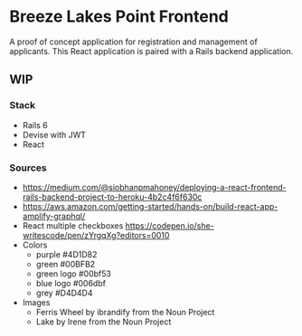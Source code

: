 # Breeze Lakes Point Frontend

A proof of concept application for registration and management of applicants. This React application is paired with a Rails backend application.

## WIP
### Stack

- Rails 6
- Devise with JWT
- React

### Sources

- <https://medium.com/@siobhanpmahoney/deploying-a-react-frontend-rails-backend-project-to-heroku-4b2c4f6f630c>
- <https://aws.amazon.com/getting-started/hands-on/build-react-app-amplify-graphql/>
- React multiple checkboxes <https://codepen.io/she-writescode/pen/zYrgqXg?editors=0010>
- Colors
   - purple #4D1D82
   - green #00BFB2
   - green logo #00bf53
   - blue logo #006dbf
   - grey #D4D4D4
- Images
   - Ferris Wheel by ibrandify from the Noun Project
   - Lake by Irene from the Noun Project